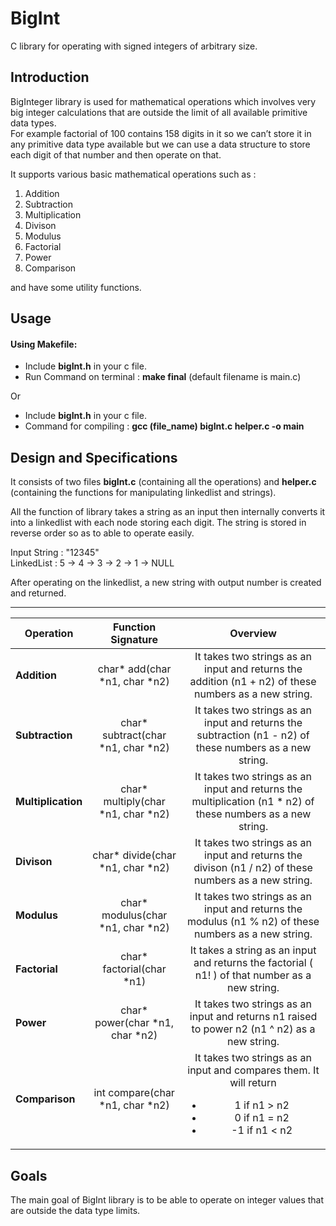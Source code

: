 # BigInt
C library for operating with signed integers of arbitrary size.

## Introduction
BigInteger library is used for mathematical operations which involves very big integer calculations that are outside the limit of all available primitive data types.  
For example factorial of 100 contains 158 digits in it so we can’t store it in any primitive data type available but we can use a data structure to store each digit of that number and then operate on that.   

It supports various basic mathematical operations such as :

1. Addition
2. Subtraction
3. Multiplication
4. Divison
5. Modulus
6. Factorial
7. Power
8. Comparison 

and have some utility functions.

## Usage

#### Using Makefile:
* Include **bigInt.h** in your c file.
* Run Command on terminal : **make final** (default filename is main.c)

Or

* Include **bigInt.h** in your c file.
* Command for compiling : **gcc (file_name) bigInt.c helper.c -o main**


## Design and Specifications 

It consists of two files **bigInt.c** (containing all the operations) and **helper.c** (containing the functions for manipulating linkedlist and strings).

All the function of library takes a string as an input then internally converts it into a linkedlist with each node storing each digit.
The string is stored in reverse order so as to able to operate easily.

Input String : "12345"  
LinkedList : 5 -> 4 -> 3 -> 2 -> 1 -> NULL

After operating on the linkedlist, a new string with output number is created and returned.

*****
| Operation | Function Signature | Overview |
| ------------- |:-------------:|:-------------:|
|**Addition**  | char* add(char *n1, char *n2) |It takes two strings as an input and returns the addition (n1 + n2) of these numbers as a new string. |
| **Subtraction** | char* subtract(char *n1, char *n2) |It takes two strings as an input and returns the subtraction (n1 - n2) of these numbers as a new string. |
| **Multiplication** | char*  multiply(char *n1, char *n2) | It takes two strings as an input and returns the multiplication (n1 * n2) of these numbers as a new string. |
| **Divison** | char* divide(char *n1, char *n2) | It takes two strings as an input and returns the divison (n1 / n2) of these numbers as a new string. |
| **Modulus** | char* modulus(char *n1, char *n2) | It takes two strings as an input and returns the modulus (n1 % n2) of these numbers as a new string. |
|**Factorial** | char* factorial(char *n1) | It takes a string as an input and returns the factorial ( n1! ) of that number as a new string. |
|**Power** | char* power(char *n1, char *n2) | It takes two strings as an input and returns n1 raised to power n2 (n1 ^ n2) as a new string. |
| **Comparison** | int compare(char *n1, char *n2) |It takes two strings as an input and compares them. It will return <ul><li> 1 if n1 > n2  </li><li> 0 if n1 = n2  </li><li> -1 if n1 < n2</li> </ul>|

## Goals
The main goal of BigInt library is to be able to operate on integer values that are outside the data type limits.

